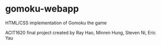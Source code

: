 # gomoku-webapp
HTML/CSS implementation of Gomoku the game

ACIT1620 final project created by Ray Hao, Minren Hung, Steven Ni, Eric Yau
